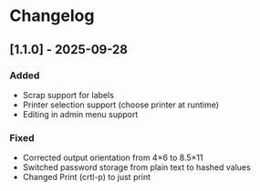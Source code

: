 # Changelog

## [1.1.0] - 2025-09-28
### Added
- Scrap support for labels
- Printer selection support (choose printer at runtime)
- Editing in admin menu support

### Fixed
- Corrected output orientation from 4×6 to 8.5×11
- Switched password storage from plain text to hashed values
- Changed Print (crtl-p) to just print